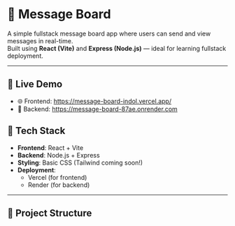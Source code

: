 # 📨 Message Board

A simple fullstack message board app where users can send and view messages in real-time.  
Built using **React (Vite)** and **Express (Node.js)** — ideal for learning fullstack deployment.

---

## 🚀 Live Demo

- 🌐 Frontend: https://message-board-indol.vercel.app/
- 🔗 Backend: https://message-board-87ae.onrender.com


## 🧰 Tech Stack

- **Frontend**: React + Vite
- **Backend**: Node.js + Express
- **Styling**: Basic CSS (Tailwind coming soon!)
- **Deployment**:
  - Vercel (for frontend)
  - Render (for backend)

---

## 📁 Project Structure


